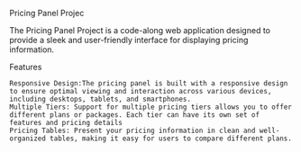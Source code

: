 Pricing Panel Projec

The Pricing Panel Project is a code-along web application designed to provide a sleek and user-friendly interface for displaying pricing information.

Features

    Responsive Design:The pricing panel is built with a responsive design to ensure optimal viewing and interaction across various devices, including desktops, tablets, and smartphones.
    Multiple Tiers: Support for multiple pricing tiers allows you to offer different plans or packages. Each tier can have its own set of features and pricing details
    Pricing Tables: Present your pricing information in clean and well-organized tables, making it easy for users to compare different plans.
